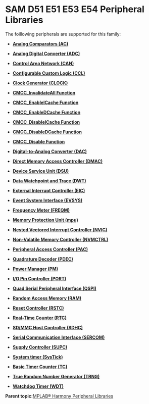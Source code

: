# SAM D51 E51 E53 E54 Peripheral Libraries

The foillowing peripherals are supported for this family:

-   **[Analog Comparators \(AC\)](GUID-45B9C329-D2C7-4446-BE93-437006982526.md)**  

-   **[Analog Digital Converter \(ADC\)](GUID-6E851777-3AFA-4FC5-A7DE-14CB9DD2E033.md)**  

-   **[Control Area Network \(CAN\)](GUID-B5AC476B-B06A-4C89-AB15-1BB515862877.md)**  

-   **[Configurable Custom Logic \(CCL\)](GUID-D4015E32-F535-450C-A2DF-89C89DE867EA.md)**  

-   **[Clock Generator \(CLOCK\)](GUID-15F51F57-E9C3-4D2E-93FC-0616A82E6676.md)**  

-   **[CMCC\_InvalidateAll Function](GUID-519E4600-272D-49CF-9F21-839574CD9F7D.md)**  

-   **[CMCC\_EnableICache Function](GUID-DF1316EA-156B-4526-BB7D-C8FEFEC7826A.md)**  

-   **[CMCC\_EnableDCache Function](GUID-A43B05CF-8ABB-4C17-BE93-2AC623C295EA.md)**  

-   **[CMCC\_DisableICache Function](GUID-A20DE0F9-5847-468A-877D-D68C9888B185.md)**  

-   **[CMCC\_DisableDCache Function](GUID-E6184967-CF8F-4B96-9202-A95963C43A80.md)**  

-   **[CMCC\_Disable Function](GUID-DA8E559F-0F86-424B-91F2-2F2264428F17.md)**  

-   **[Digital-to-Analog Converter \(DAC\)](GUID-953A92EF-D699-41B9-8D61-9D393C74DCFF.md)**  

-   **[Direct Memory Access Controller \(DMAC\)](GUID-725BAB37-D872-43F1-818D-6350B9533DF3.md)**  

-   **[Device Service Unit \(DSU\)](GUID-6D5E4878-0E6E-49D8-A141-5F1FC4A9D421.md)**  

-   **[Data Watchpoint and Trace \(DWT\)](GUID-E1AD558F-6AA8-4D5F-90A6-8820A72C3777.md)**  

-   **[External Interrupt Controller \(EIC\)](GUID-39448E4A-BB16-4C96-8928-77A4AC964728.md)**  

-   **[Event System Interface \(EVSYS\)](GUID-7759454F-C614-4AB7-960B-73C072313AB0.md)**  

-   **[Frequency Meter \(FREQM\)](GUID-53DC3148-AECB-4E2B-B44D-152A975A542B.md)**  

-   **[Memory Protection Unit \(mpu\)](GUID-9EBBC089-9E2B-450F-8789-6D28C65813C8.md)**  

-   **[Nested Vectored Interrupt Controller \(NVIC\)](GUID-4A575FC4-4E67-4495-826F-A73EEC4FF8C9.md)**  

-   **[Non-Volatile Memory Controller \(NVMCTRL\)](GUID-BDDBCD3E-039E-4AB8-86D1-04EEA8A6AE67.md)**  

-   **[Peripheral Access Controller \(PAC\)](GUID-A41A49A1-F4C5-4355-8F72-3471A2AFF354.md)**  

-   **[Quadrature Decoder \(PDEC\)](GUID-6A3DDAF4-F27F-43B4-915E-750B2707BF64.md)**  

-   **[Power Manager \(PM\)](GUID-2ECA3D85-7D3E-4A52-B344-F12AEAB78633.md)**  

-   **[I/O Pin Controller \(PORT\)](GUID-7F443A35-9F1B-49DE-B591-83F974FA576B.md)**  

-   **[Quad Serial Peripheral Interface \(QSPI\)](GUID-AA725558-EF5D-4D83-9378-06E61B172173.md)**  

-   **[Random Access Memory \(RAM\)](GUID-44C7C165-2CEA-496A-B4F3-4181CBA26476.md)**  

-   **[Reset Controller \(RSTC\)](GUID-64650842-189A-486F-975A-6C6DCFD690B0.md)**  

-   **[Real-Time Counter \(RTC\)](GUID-3578D06D-FEC5-4769-ADC7-0D46730CD973.md)**  

-   **[SD/MMC Host Controller \(SDHC\)](GUID-D440DD4B-CA37-46F4-A6AA-4D57D9DAEF97.md)**  

-   **[Serial Communication Interface \(SERCOM\)](GUID-76AE7205-E3EF-4EE6-AC28-5153E3565982.md)**  

-   **[Supply Controller \(SUPC\)](GUID-CAEF0560-90E6-45AA-96D0-FAEAF26EDC48.md)**  

-   **[System timer \(SysTick\)](GUID-A4B9F359-3129-4377-B43E-71415C6B19F2.md)**  

-   **[Basic Timer Counter \(TC\)](GUID-D805E0EA-6923-41A3-A27E-5A159783D12C.md)**  

-   **[True Random Number Generator \(TRNG\)](GUID-EDE706D5-5F42-42F9-A798-EBB80178F644.md)**  

-   **[Watchdog Timer \(WDT\)](GUID-516654BB-A119-4984-BC8E-A7890E6C958E.md)**  


**Parent topic:**[MPLAB® Harmony Peripheral Libraries](GUID-B8856C06-A407-4AD1-8E21-0A85BE055F0E.md)

